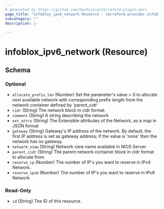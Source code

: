 ```yaml
---
# generated by https://github.com/hashicorp/terraform-plugin-docs
page_title: "infoblox_ipv6_network Resource - terraform-provider-infoblox"
subcategory: ""
description: |-
  
---
```


# infoblox_ipv6_network (Resource)





<!-- schema generated by tfplugindocs -->
## Schema

### Optional

- `allocate_prefix_len` (Number) Set the parameter's value > 0 to allocate next available network with corresponding prefix length from the network container defined by 'parent_cidr'
- `cidr` (String) The network block in cidr format.
- `comment` (String) A string describing the network
- `ext_attrs` (String) The Extensible attributes of the Network, as a map in JSON format
- `gateway` (String) Gateway's IP address of the network. By default, the first IP address is set as gateway address; if the value is 'none' then the network has no gateway.
- `network_view` (String) Network view name available in NIOS Server.
- `parent_cidr` (String) The parent network container block in cidr format to allocate from.
- `reserve_ip` (Number) The number of IP's you want to reserve in IPv4 Network.
- `reserve_ipv6` (Number) The number of IP's you want to reserve in IPv6 Network

### Read-Only

- `id` (String) The ID of this resource.



